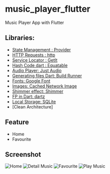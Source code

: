 # music_player_flutter

Music Player App with Flutter

## Libraries:

- [State Management : Provider](https://pub.dev/packages/provider)
- [HTTP Requests : http](https://pub.dev/packages/http)
- [Service Locator : GetIt](https://pub.dev/packages/get_it)
- [Hash Code dart : Equatable](https://pub.dev/packages/equatable)
- [Audio Player: Just Audio](https://pub.dev/packages/just_audio) 
- [Generating files Dart: Build Runner](https://pub.dev/packages/build_runner)
- [Fonts: Google Font](https://pub.dev/packages/google_fonts)
- [Images: Cached Network Image](https://pub.dev/packages/cached_network_image)
- [Shimmer effect: Shimmer](https://pub.dev/packages/shimmer)
- [FP in Dart: dartz](https://pub.dev/packages/dartz)
- [Local Storage: SQLite](https://pub.dev/packages/sqflite)
- [Clean Architecture]

## Feature
- Home
- Favourite

## Screenshot
![Home](https://github.com/edhi96/music_player_flutter/assets/10931337/6fce8706-8037-4ac3-91ed-b63ef3db51d1)
![Detail Music](https://github.com/edhi96/music_player_flutter/assets/10931337/a6aad941-4f0d-489b-8ff7-649002ca0f2d)
![Favourite](https://github.com/edhi96/music_player_flutter/assets/10931337/8821a196-3399-4c5b-8703-6c586ba14cbd)
![Play Music](https://github.com/edhi96/music_player_flutter/assets/10931337/e9e392ca-6922-42ed-bd38-52302a2919db)

